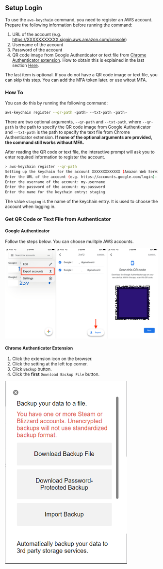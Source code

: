 ## Setup Login

To use the `aws-keychain` command, you need to register an AWS account. Prepare the following information before running the command:

1. URL of the account (e.g. <https://XXXXXXXXXXX.signin.aws.amazon.com/console>)
2. Username of the account
3. Password of the account
4. QR code image from Google Authenticator or text file from [Chrome Authenticator extension](https://chromewebstore.google.com/detail/authenticator/bhghoamapcdpbohphigoooaddinpkbai). How to obtain this is explained in the last section [Here](#get-qr-code-or-text-file-from-authenticator).

The last item is optional. If you do not have a QR code image or text file, you can skip this step. You can add the MFA token later. or use witout MFA.

### How To

You can do this by running the following command:

```sh
aws-keychain register --qr-path <path> --txt-path <path>
```

There are two optional arguments, `--qr-path` and `--txt-path`,
where `--qr-path` is the path to specify the QR code image from Google Authenticator and `--txt-path` is the path to specify the text file from Chrome Authenticator extension. **If none of the optional arguments are provided, the command still works without MFA.**

After reading the QR code or text file, the interactive prompt will ask you to enter required information to register the account.

```sh
> aws-keychain register --qr-path
Setting up the keychain for the account XXXXXXXXXXXXX (Amazon Web Services)
Enter the URL of the account (e.g. https://accounts.google.com/login): https://XXXXXXXXXXX.signin.aws.amazon.com/console
Enter the username of the account: my-username
Enter the password of the account: my-password
Enter the name for the keychain entry: staging
```

The value `staging` is the name of the keychain entry. It is used to choose the account when logging in.

### Get QR Code or Text File from Authenticator

#### Google Authenticator

Follow the steps below. You can choose mulitple AWS accounts.

![Google Authenticator](./google.jpg)

#### Chrome Authenticator Extension

1. Click the extension icon on the browser.
2. Click the setting at the left top corner.
3. Click `Backup` button.
4. Click the **first** `Download Backup File` button.

![Chrome Authenticator](./chrome.png)
